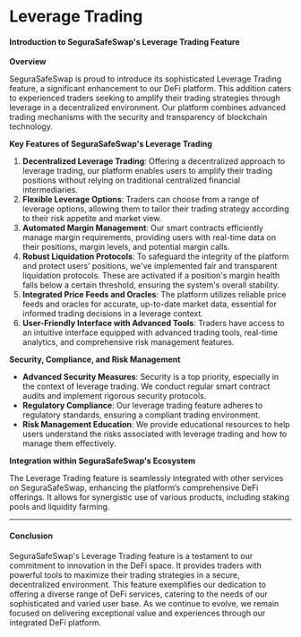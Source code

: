 # Leverage Trading

#### Introduction to SeguraSafeSwap's Leverage Trading Feature

**Overview**

SeguraSafeSwap is proud to introduce its sophisticated Leverage Trading feature, a significant enhancement to our DeFi platform. This addition caters to experienced traders seeking to amplify their trading strategies through leverage in a decentralized environment. Our platform combines advanced trading mechanisms with the security and transparency of blockchain technology.

**Key Features of SeguraSafeSwap's Leverage Trading**

1. **Decentralized Leverage Trading**: Offering a decentralized approach to leverage trading, our platform enables users to amplify their trading positions without relying on traditional centralized financial intermediaries.
2. **Flexible Leverage Options**: Traders can choose from a range of leverage options, allowing them to tailor their trading strategy according to their risk appetite and market view.
3. **Automated Margin Management**: Our smart contracts efficiently manage margin requirements, providing users with real-time data on their positions, margin levels, and potential margin calls.
4. **Robust Liquidation Protocols**: To safeguard the integrity of the platform and protect users’ positions, we've implemented fair and transparent liquidation protocols. These are activated if a position's margin health falls below a certain threshold, ensuring the system's overall stability.
5. **Integrated Price Feeds and Oracles**: The platform utilizes reliable price feeds and oracles for accurate, up-to-date market data, essential for informed trading decisions in a leverage context.
6. **User-Friendly Interface with Advanced Tools**: Traders have access to an intuitive interface equipped with advanced trading tools, real-time analytics, and comprehensive risk management features.

**Security, Compliance, and Risk Management**

* **Advanced Security Measures**: Security is a top priority, especially in the context of leverage trading. We conduct regular smart contract audits and implement rigorous security protocols.
* **Regulatory Compliance**: Our leverage trading feature adheres to regulatory standards, ensuring a compliant trading environment.
* **Risk Management Education**: We provide educational resources to help users understand the risks associated with leverage trading and how to manage them effectively.

**Integration within SeguraSafeSwap's Ecosystem**

The Leverage Trading feature is seamlessly integrated with other services on SeguraSafeSwap, enhancing the platform’s comprehensive DeFi offerings. It allows for synergistic use of various products, including staking pools and liquidity farming.

***

#### Conclusion

SeguraSafeSwap's Leverage Trading feature is a testament to our commitment to innovation in the DeFi space. It provides traders with powerful tools to maximize their trading strategies in a secure, decentralized environment. This feature exemplifies our dedication to offering a diverse range of DeFi services, catering to the needs of our sophisticated and varied user base. As we continue to evolve, we remain focused on delivering exceptional value and experiences through our integrated DeFi platform.
